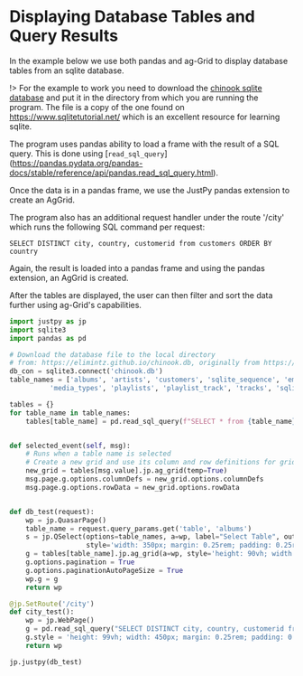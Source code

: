 # Displaying Database Tables and Query Results

In the example below we use both pandas and ag-Grid to display database tables from an sqlite database.

!> For the example to work you need to download the [chinook sqlite database](https://elimintz.github.io/chinook.db) and put it in the directory from which you are running the program. The file is a copy of the one found on https://www.sqlitetutorial.net/ which is an excellent resource for learning sqlite.

The program uses pandas ability to load a frame with the result of a SQL query. This is done using [`read_sql_query`] (https://pandas.pydata.org/pandas-docs/stable/reference/api/pandas.read_sql_query.html).

Once the data is in a pandas frame, we use the JustPy pandas extension to create an AgGrid.

The program also has an additional request handler under the route '/city' which runs the following SQL command per request:
```sqlite
SELECT DISTINCT city, country, customerid from customers ORDER BY country
```

Again, the result is loaded into a pandas frame and using the pandas extension, an AgGrid is created.

After the tables are displayed, the user can then filter and sort the data further using ag-Grid's capabilities.  

```python
import justpy as jp
import sqlite3
import pandas as pd

# Download the database file to the local directory
# from: https://elimintz.github.io/chinook.db, originally from https://www.sqlitetutorial.net/
db_con = sqlite3.connect('chinook.db')
table_names = ['albums', 'artists', 'customers', 'sqlite_sequence', 'employees', 'genres', 'invoices', 'invoice_items',
          'media_types', 'playlists', 'playlist_track', 'tracks', 'sqlite_stat1']

tables = {}
for table_name in table_names:
    tables[table_name] = pd.read_sql_query(f"SELECT * from {table_name}", db_con)


def selected_event(self, msg):
    # Runs when a table name is selected
    # Create a new grid and use its column and row definitions for grid already on page
    new_grid = tables[msg.value].jp.ag_grid(temp=True)
    msg.page.g.options.columnDefs = new_grid.options.columnDefs
    msg.page.g.options.rowData = new_grid.options.rowData


def db_test(request):
    wp = jp.QuasarPage()
    table_name = request.query_params.get('table', 'albums')
    s = jp.QSelect(options=table_names, a=wp, label="Select Table", outlined=True, input=selected_event,
                   style='width: 350px; margin: 0.25rem; padding: 0.25rem;', value=table_name)
    g = tables[table_name].jp.ag_grid(a=wp, style='height: 90vh; width: 99%; margin: 0.25rem; padding: 0.25rem;')
    g.options.pagination = True
    g.options.paginationAutoPageSize = True
    wp.g = g
    return wp

@jp.SetRoute('/city')
def city_test():
    wp = jp.WebPage()
    g = pd.read_sql_query("SELECT DISTINCT city, country, customerid from customers ORDER BY country", db_con).jp.ag_grid(a=wp)
    g.style = 'height: 99vh; width: 450px; margin: 0.25rem; padding: 0.25rem;'
    return wp

jp.justpy(db_test)

```


